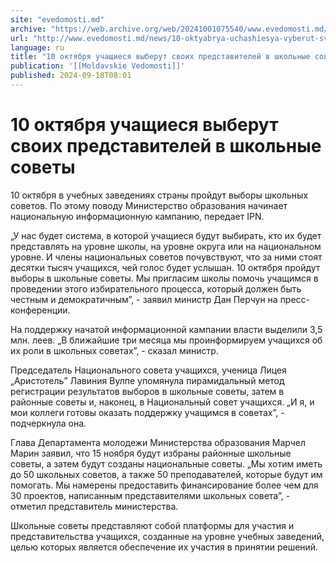 ```yaml
---
site: "evedomosti.md"
archive: "https://web.archive.org/web/20241001075540/www.evedomosti.md/news/10-oktyabrya-uchashiesya-vyberut-svoih-predstavitelej-v-shko"
url: "http://www.evedomosti.md/news/10-oktyabrya-uchashiesya-vyberut-svoih-predstavitelej-v-shko"
language: ru
title: "10 октября учащиеся выберут своих представителей в школьные советы"
publication: '[[Moldavskie Vedomosti]]'
published: 2024-09-18T08:01
---
```


# 10 октября учащиеся выберут своих представителей в школьные советы

10 октября в учебных заведениях страны пройдут выборы школьных советов. По этому поводу Министерство образования начинает национальную информационную кампанию, передает IPN.

„У нас будет система, в которой учащиеся будут выбирать, кто их будет представлять на уровне школы, на уровне округа или на национальном уровне. И члены национальных советов почувствуют, что за ними стоят десятки тысяч учащихся, чей голос будет услышан. 10 октября пройдут выборы в школьные советы. Мы пригласим школы помочь учащимся в проведении этого избирательного процесса, который должен быть честным и демократичным”, - заявил министр Дан Перчун на пресс-конференции.

На поддержку начатой информационной кампании власти выделили 3,5 млн. леев. „В ближайшие три месяца мы проинформируем учащихся об их роли в школьных советах”, - сказал министр.

Председатель Национального совета учащихся, ученица Лицея „Аристотель” Лавиния Вулпе упомянула пирамидальный метод регистрации результатов выборов в школьные советы, затем в районные советы и, наконец, в Национальный совет учащихся. „И я, и мои коллеги готовы оказать поддержку учащимся в советах”, - подчеркнула она.

Глава Департамента молодежи Министерства образования Марчел Марин заявил, что 15 ноября будут избраны районные школьные советы, а затем будут созданы национальные советы. „Мы хотим иметь до 50 школьных советов, а также 50 преподавателей, которые будут им помогать. Мы намерены предоставить финансирование более чем для 30 проектов, написанным представителями школьных совета”, - отметил представитель министерства.

Школьные советы представляют собой платформы для участия и представительства учащихся, созданные на уровне учебных заведений, целью которых является обеспечение их участия в принятии решений.